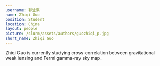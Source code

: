 ```yaml
---
username: 郭沚淇
name: Zhiqi Guo
position: Student
location: China
layout: people
picture: /slurm/assets/authors/guozhiqi_p.jpg
short_name: Zhiqi Guo
---
```


Zhiqi Guo is currently studying cross-correlation between gravitational weak  lensing and Fermi gamma-ray sky map.
